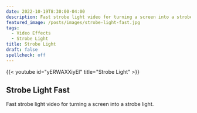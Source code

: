 ```yaml
---
date: 2022-10-19T8:30:00-04:00
description: Fast strobe light video for turning a screen into a strobe light.
featured_image: /posts/images/strobe-light-fast.jpg
tags:
  - Video Effects
  - Strobe Light
title: Strobe Light
draft: false
spellcheck: off
---
```


{{< youtube id="yERWAXXiyEI" title="Strobe Light" >}}

## Strobe Light Fast

Fast strobe light video for turning a screen into a strobe light.
